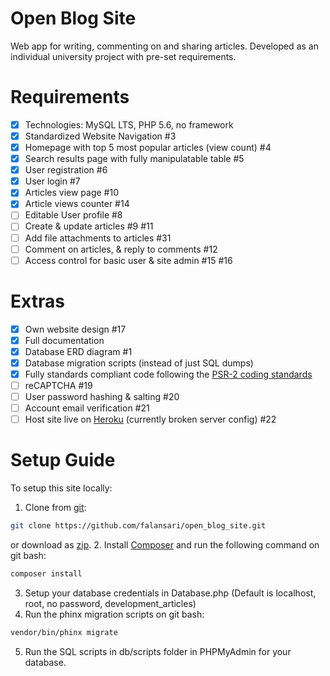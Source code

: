 # Open Blog Site

Web app for writing, commenting on and sharing articles. Developed as an individual university project with pre-set requirements.

# Requirements
- [x] Technologies: MySQL LTS, PHP 5.6, no framework 
- [x] Standardized Website Navigation #3
- [x] Homepage with top 5 most popular articles (view count) #4
- [x] Search results page with fully manipulatable table #5
- [x] User registration #6
- [x] User login #7
- [x] Articles view page #10
- [x] Article views counter #14
- [ ] Editable User profile #8
- [ ] Create & update articles #9 #11
- [ ] Add file attachments to articles #31
- [ ] Comment on articles, & reply to comments #12
- [ ] Access control for basic user & site admin #15 #16

# Extras
- [x] Own website design #17
- [x] Full documentation
- [x] Database ERD diagram #1
- [x] Database migration scripts (instead of just SQL dumps)
- [x] Fully standards compliant code following the [PSR-2 coding standards](https://www.php-fig.org/psr/psr-2/)
- [ ] reCAPTCHA #19
- [ ] User password hashing & salting #20
- [ ] Account email verification #21
- [ ] Host site live on [Heroku](https://open-blog.herokuapp.com/) (currently broken server config) #22

# Setup Guide

To setup this site locally:
1. Clone from [git](https://github.com/falansari/open_blog_site.git):
```bash
git clone https://github.com/falansari/open_blog_site.git
```
or download as [zip](https://github.com/falansari/open_blog_site/archive/master.zip).
2. Install [Composer](https://getcomposer.org/) and run the following command on git bash:
```bash
composer install
```
3. Setup your database credentials in Database.php (Default is localhost, root, no password, development_articles)
4. Run the phinx migration scripts on git bash:
```bash
vendor/bin/phinx migrate
```
5. Run the SQL scripts in db/scripts folder in PHPMyAdmin for your database.